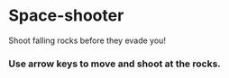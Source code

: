 # Space-shooter
Shoot falling rocks before they evade you!

### Use arrow keys to move and shoot at the rocks.
